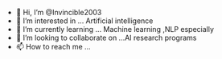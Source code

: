 - 👋 Hi, I’m @Invincible2003
- 👀 I’m interested in ... Artificial intelligence 
- 🌱 I’m currently learning ... Machine learning ,NLP especially 
- 💞️ I’m looking to collaborate on ...AI research programs
- 📫 How to reach me ...

<!---
Invincible2003/Invincible2003 is a ✨ special ✨ repository because its `README.md` (this file) appears on your GitHub profile.
You can click the Preview link to take a look at your changes.
--->
